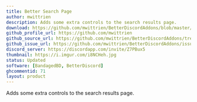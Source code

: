 ```yaml
---
title: Better Search Page
author: mwittrien
description: Adds some extra controls to the search results page.
download: https://github.com/mwittrien/BetterDiscordAddons/blob/master/Plugins/BetterSearchPage/BetterSearchPage.plugin.js
github_profile_url: https://github.com/mwittrien
github_source_url: https://github.com/mwittrien/BetterDiscordAddons/tree/master/Plugins/BetterSearchPage
github_issue_url: https://github.com/mwittrien/BetterDiscordAddons/issues/
discord_server: https://discordapp.com/invite/Z7PBux5
thumbnail: https://i.imgur.com/i8NCHeh.jpg
status: Updated
software: [BandagedBD, BetterDiscord]
ghcommentid: 71
layout: product
---
```

Adds some extra controls to the search results page.